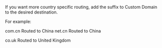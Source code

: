 If you want more country specific routing, add the suffix to Custom Domain to the desired destination.

For example:

com.cn Routed to China
net.cn Routed to China

co.uk Routed to United Kingdom
